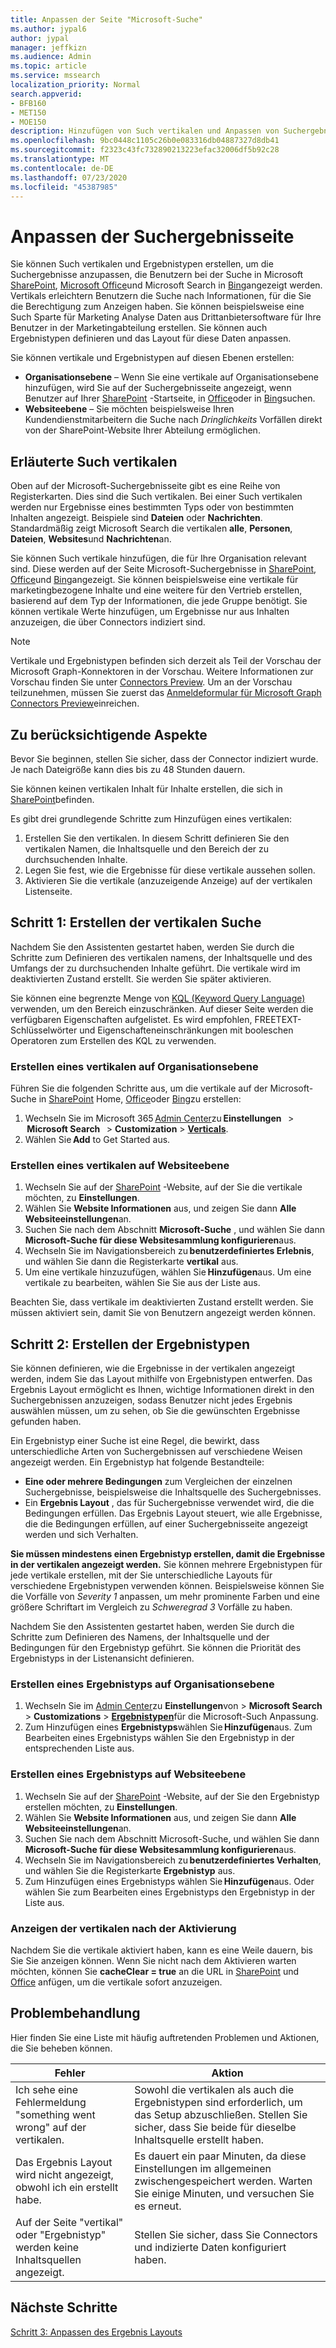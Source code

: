 ```yaml
---
title: Anpassen der Seite "Microsoft-Suche"
ms.author: jypal6
author: jypal
manager: jeffkizn
ms.audience: Admin
ms.topic: article
ms.service: mssearch
localization_priority: Normal
search.appverid:
- BFB160
- MET150
- MOE150
description: Hinzufügen von Such vertikalen und Anpassen von Suchergebnissen
ms.openlocfilehash: 9bc0448c1105c26b0e083316db04887327d8db41
ms.sourcegitcommit: f2323c43fc732890213223efac32006df5b92c28
ms.translationtype: MT
ms.contentlocale: de-DE
ms.lasthandoff: 07/23/2020
ms.locfileid: "45387985"
---
```

# <a name="customize-the-search-results-page"></a>Anpassen der Suchergebnisseite

Sie können Such vertikalen und Ergebnistypen erstellen, um die Suchergebnisse anzupassen, die Benutzern bei der Suche in Microsoft [SharePoint](https://sharepoint.com/), [Microsoft Office](https://office.com)und Microsoft Search in [Bing](https://bing.com)angezeigt werden. Vertikals erleichtern Benutzern die Suche nach Informationen, für die Sie die Berechtigung zum Anzeigen haben. Sie können beispielsweise eine Such Sparte für Marketing Analyse Daten aus Drittanbietersoftware für Ihre Benutzer in der Marketingabteilung erstellen. Sie können auch Ergebnistypen definieren und das Layout für diese Daten anpassen.  

Sie können vertikale und Ergebnistypen auf diesen Ebenen erstellen:

- **Organisationsebene** – Wenn Sie eine vertikale auf Organisationsebene hinzufügen, wird Sie auf der Suchergebnisseite angezeigt, wenn Benutzer auf Ihrer [SharePoint](https://sharepoint.com/) -Startseite, in [Office](https://office.com)oder in [Bing](https://bing.com)suchen.
- **Websiteebene** – Sie möchten beispielsweise Ihren Kundendienstmitarbeitern die Suche nach *Dringlichkeits* Vorfällen direkt von der SharePoint-Website Ihrer Abteilung ermöglichen.

## <a name="search-verticals-explained"></a>Erläuterte Such vertikalen

Oben auf der Microsoft-Suchergebnisseite gibt es eine Reihe von Registerkarten. Dies sind die Such vertikalen. Bei einer Such vertikalen werden nur Ergebnisse eines bestimmten Typs oder von bestimmten Inhalten angezeigt. Beispiele sind **Dateien** oder **Nachrichten**. Standardmäßig zeigt Microsoft Search die vertikalen **alle**, **Personen**, **Dateien**, **Websites**und **Nachrichten**an.  

Sie können Such vertikale hinzufügen, die für Ihre Organisation relevant sind. Diese werden auf der Seite Microsoft-Suchergebnisse in [SharePoint](https://sharepoint.com/), [Office](https://Office.com)und [Bing](https://bing.com)angezeigt. Sie können beispielsweise eine vertikale für marketingbezogene Inhalte und eine weitere für den Vertrieb erstellen, basierend auf dem Typ der Informationen, die jede Gruppe benötigt. Sie können vertikale Werte hinzufügen, um Ergebnisse nur aus Inhalten anzuzeigen, die über Connectors indiziert sind.  

>[!NOTE]
> Vertikale und Ergebnistypen befinden sich derzeit als Teil der Vorschau der Microsoft Graph-Konnektoren in der Vorschau. Weitere Informationen zur Vorschau finden Sie unter [Connectors Preview](connectors-preview.md). Um an der Vorschau teilzunehmen, müssen Sie zuerst das [Anmeldeformular für Microsoft Graph Connectors Preview](https://forms.office.com/Pages/ResponsePage.aspx?id=v4j5cvGGr0GRqy180BHbRxWYgu82J_RFnMMATAS6_chUNVYwNU1CMDNZUDBSSDZKWVo2RDJDRjRLQi4u)einreichen.

## <a name="things-to-consider"></a>Zu berücksichtigende Aspekte

Bevor Sie beginnen, stellen Sie sicher, dass der Connector indiziert wurde. Je nach Dateigröße kann dies bis zu 48 Stunden dauern.

Sie können keinen vertikalen Inhalt für Inhalte erstellen, die sich in [SharePoint](https://sharepoint.com/)befinden.

Es gibt drei grundlegende Schritte zum Hinzufügen eines vertikalen:

1. Erstellen Sie den vertikalen. In diesem Schritt definieren Sie den vertikalen Namen, die Inhaltsquelle und den Bereich der zu durchsuchenden Inhalte.
2. Legen Sie fest, wie die Ergebnisse für diese vertikale aussehen sollen.  
3. Aktivieren Sie die vertikale (anzuzeigende Anzeige) auf der vertikalen Listenseite.

## <a name="step-1-create-the-search-vertical"></a>Schritt 1: Erstellen der vertikalen Suche

Nachdem Sie den Assistenten gestartet haben, werden Sie durch die Schritte zum Definieren des vertikalen namens, der Inhaltsquelle und des Umfangs der zu durchsuchenden Inhalte geführt. Die vertikale wird im deaktivierten Zustand erstellt. Sie werden Sie später aktivieren.

Sie können eine begrenzte Menge von [KQL (Keyword Query Language)](https://docs.microsoft.com/sharepoint/dev/general-development/keyword-query-language-kql-syntax-reference) verwenden, um den Bereich einzuschränken. Auf dieser Seite werden die verfügbaren Eigenschaften aufgelistet. Es wird empfohlen, FREETEXT-Schlüsselwörter und Eigenschafteneinschränkungen mit booleschen Operatoren zum Erstellen des KQL zu verwenden.

### <a name="create-a-vertical-at-the-organization-level"></a>Erstellen eines vertikalen auf Organisationsebene

Führen Sie die folgenden Schritte aus, um die vertikale auf der Microsoft-Suche in [SharePoint](https://sharepoint.com/) Home, [Office](https://office.com)oder [Bing](https://bing.com)zu erstellen:

1. Wechseln Sie im Microsoft 365 [Admin Center](https://admin.microsoft.com)zu **Einstellungen**   >  **Microsoft Search**   >  **Customization**  >  [**Verticals**](https://admin.microsoft.com/Adminportal/Home#/MicrosoftSearch/verticals).
1. Wählen Sie **Add** to Get Started aus.  

### <a name="create-a-vertical-at-the-site-level"></a>Erstellen eines vertikalen auf Websiteebene

1. Wechseln Sie auf der [SharePoint](https://sharepoint.com/) -Website, auf der Sie die vertikale möchten, zu **Einstellungen**.
1. Wählen Sie **Website Informationen** aus, und zeigen Sie dann **Alle Websiteeinstellungen**an.
1. Suchen Sie nach dem Abschnitt **Microsoft-Suche** , und wählen Sie dann **Microsoft-Suche für diese Websitesammlung konfigurieren**aus.
1. Wechseln Sie im Navigationsbereich zu **benutzerdefiniertes Erlebnis**, und wählen Sie dann die Registerkarte **vertikal** aus.
1. Um eine vertikale hinzuzufügen, wählen Sie **Hinzufügen**aus.
  Um eine vertikale zu bearbeiten, wählen Sie Sie aus der Liste aus.

Beachten Sie, dass vertikale im deaktivierten Zustand erstellt werden. Sie müssen aktiviert sein, damit Sie von Benutzern angezeigt werden können.

## <a name="step-2-create-the-result-types"></a>Schritt 2: Erstellen der Ergebnistypen

Sie können definieren, wie die Ergebnisse in der vertikalen angezeigt werden, indem Sie das Layout mithilfe von Ergebnistypen entwerfen. Das Ergebnis Layout ermöglicht es Ihnen, wichtige Informationen direkt in den Suchergebnissen anzuzeigen, sodass Benutzer nicht jedes Ergebnis auswählen müssen, um zu sehen, ob Sie die gewünschten Ergebnisse gefunden haben.

Ein Ergebnistyp einer Suche ist eine Regel, die bewirkt, dass unterschiedliche Arten von Suchergebnissen auf verschiedene Weisen angezeigt werden. Ein Ergebnistyp hat folgende Bestandteile:

- **Eine oder mehrere Bedingungen** zum Vergleichen der einzelnen Suchergebnisse, beispielsweise die Inhaltsquelle des Suchergebnisses.  
- Ein **Ergebnis Layout** , das für Suchergebnisse verwendet wird, die die Bedingungen erfüllen. Das Ergebnis Layout steuert, wie alle Ergebnisse, die die Bedingungen erfüllen, auf einer Suchergebnisseite angezeigt werden und sich Verhalten.

**Sie müssen mindestens einen Ergebnistyp erstellen, damit die Ergebnisse in der vertikalen angezeigt werden.** Sie können mehrere Ergebnistypen für jede vertikale erstellen, mit der Sie unterschiedliche Layouts für verschiedene Ergebnistypen verwenden können. Beispielsweise können Sie die Vorfälle von *Severity 1* anpassen, um mehr prominente Farben und eine größere Schriftart im Vergleich zu *Schweregrad 3* Vorfälle zu haben.

Nachdem Sie den Assistenten gestartet haben, werden Sie durch die Schritte zum Definieren des Namens, der Inhaltsquelle und der Bedingungen für den Ergebnistyp geführt. Sie können die Priorität des Ergebnistyps in der Listenansicht definieren.
  
### <a name="create-a-result-type-at-the-organization-level"></a>Erstellen eines Ergebnistyps auf Organisationsebene

1. Wechseln Sie im [Admin Center](https://admin.microsoft.com)zu **Einstellungen**von  >  **Microsoft Search**  >  **Customizations**  >  [**Ergebnistypen**](https://admin.microsoft.com/Adminportal/Home#/MicrosoftSearch/resulttypes)für die Microsoft-Such Anpassung.
1. Zum Hinzufügen eines **Ergebnistyps**wählen Sie **Hinzufügen**aus. Zum Bearbeiten eines Ergebnistyps wählen Sie den Ergebnistyp in der entsprechenden Liste aus.

### <a name="create-a-results-type-at-the-site-level"></a>Erstellen eines Ergebnistyps auf Websiteebene

1. Wechseln Sie auf der [SharePoint](https://sharepoint.com/) -Website, auf der Sie den Ergebnistyp erstellen möchten, zu **Einstellungen**.
1. Wählen Sie **Website Informationen** aus, und zeigen Sie dann **Alle Websiteeinstellungen**an.
1. Suchen Sie nach dem Abschnitt Microsoft-Suche, und wählen Sie dann **Microsoft-Suche für diese Websitesammlung konfigurieren**aus.
1. Wechseln Sie im Navigationsbereich zu **benutzerdefiniertes Verhalten**, und wählen Sie die Registerkarte **Ergebnistyp** aus.
2. Zum Hinzufügen eines Ergebnistyps wählen Sie **Hinzufügen**aus.  Oder wählen Sie zum Bearbeiten eines Ergebnistyps den Ergebnistyp in der Liste aus.

### <a name="view-the-vertical-after-its-enabled"></a>Anzeigen der vertikalen nach der Aktivierung

Nachdem Sie die vertikale aktiviert haben, kann es eine Weile dauern, bis Sie Sie anzeigen können. Wenn Sie nicht nach dem Aktivieren warten möchten, können Sie **cacheClear = true** an die URL in [SharePoint](https://sharepoint.com/) und [Office](https://office.com) anfügen, um die vertikale sofort anzuzeigen.

## <a name="troubleshooting"></a>Problembehandlung

Hier finden Sie eine Liste mit häufig auftretenden Problemen und Aktionen, die Sie beheben können.

|Fehler  |Aktion  |
|---------|---------|
| Ich sehe eine Fehlermeldung "something went wrong" auf der vertikalen. | Sowohl die vertikalen als auch die Ergebnistypen sind erforderlich, um das Setup abzuschließen. Stellen Sie sicher, dass Sie beide für dieselbe Inhaltsquelle erstellt haben. |
| Das Ergebnis Layout wird nicht angezeigt, obwohl ich ein erstellt habe. | Es dauert ein paar Minuten, da diese Einstellungen im allgemeinen zwischengespeichert werden. Warten Sie einige Minuten, und versuchen Sie es erneut.        |
| Auf der Seite "vertikal" oder "Ergebnistyp" werden keine Inhaltsquellen angezeigt. | Stellen Sie sicher, dass Sie Connectors und indizierte Daten konfiguriert haben.   |

## <a name="next-steps"></a>Nächste Schritte

[Schritt 3: Anpassen des Ergebnis Layouts](customize-results-layout.md)
